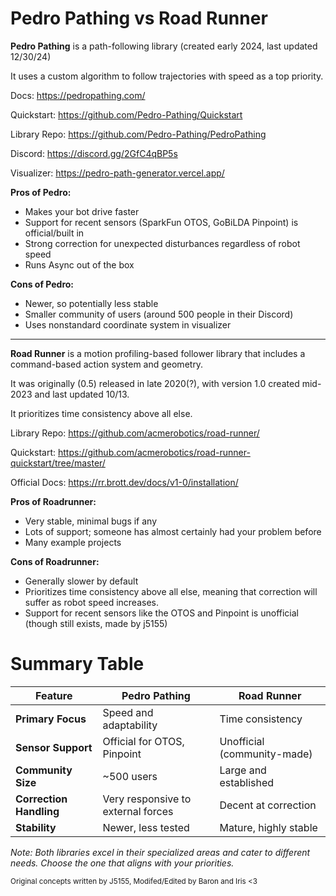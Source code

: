 # Pedro Pathing vs Road Runner #

**Pedro Pathing** is a path-following library (created early 2024, last updated 12/30/24)

It uses a custom algorithm to follow trajectories with speed as a top priority.

Docs: <https://pedropathing.com/>

Quickstart: <https://github.com/Pedro-Pathing/Quickstart>

Library Repo: <https://github.com/Pedro-Pathing/PedroPathing>

Discord: <https://discord.gg/2GfC4qBP5s>

Visualizer: <https://pedro-path-generator.vercel.app/>

**Pros of Pedro:**

- Makes your bot drive faster
- Support for recent sensors (SparkFun OTOS, GoBiLDA Pinpoint) is official/built in
- Strong correction for unexpected disturbances regardless of robot speed
- Runs Async out of the box

**Cons of Pedro:**

- Newer, so potentially less stable
- Smaller community of users (around 500 people in their Discord)
- Uses nonstandard coordinate system in visualizer

---

**Road Runner** is a motion profiling-based follower library
that includes a command-based action system and geometry.

It was originally (0.5) released in late 2020(?),
with version 1.0 created mid-2023 and last updated 10/13.

It prioritizes time consistency above all else.

Library Repo: <https://github.com/acmerobotics/road-runner/>

Quickstart: <https://github.com/acmerobotics/road-runner-quickstart/tree/master/>

Official Docs: <https://rr.brott.dev/docs/v1-0/installation/>


**Pros of Roadrunner:**

- Very stable, minimal bugs if any
- Lots of support; someone has almost certainly had your problem before
- Many example projects

**Cons of Roadrunner:**

- Generally slower by default
- Prioritizes time consistency above all else, meaning that correction will suffer as robot speed increases.
- Support for recent sensors like the OTOS and Pinpoint is unofficial
  (though still exists, made by j5155)

# Summary Table #

| Feature                 | Pedro Pathing                        | Road Runner                           |
|-------------------------|--------------------------------------|---------------------------------------|
| **Primary Focus**       | Speed and adaptability               | Time consistency                      |
| **Sensor Support**      | Official for OTOS, Pinpoint          | Unofficial (community-made)           |
| **Community Size**      | ~500 users                           | Large and established                 |
| **Correction Handling** | Very responsive to external forces   | Decent at correction                  |
| **Stability**           | Newer, less tested                   | Mature, highly stable                 |

*Note: Both libraries excel in their specialized areas and cater to different needs. Choose the one that aligns with your priorities.*

<sub> Original concepts written by J5155, Modifed/Edited by Baron and Iris <3 <sub>